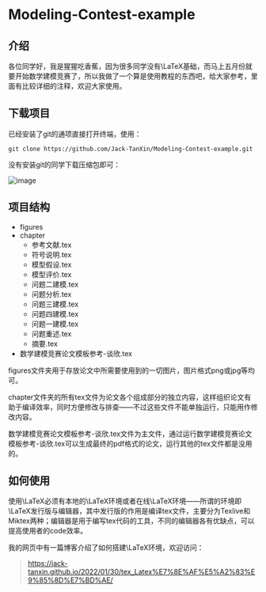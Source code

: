 # Modeling-Contest-example

## 介绍

各位同学好，我是猩猩吃香蕉，因为很多同学没有\LaTeX基础，而马上五月份就要开始数学建模竞赛了，所以我做了一个算是使用教程的东西吧，给大家参考，里面有比较详细的注释，欢迎大家使用。

## 下载项目


已经安装了git的通项直接打开终端，使用：

```
git clone https://github.com/Jack-TanXin/Modeling-Contest-example.git
```

没有安装git的同学下载压缩包即可：

![image](https://user-images.githubusercontent.com/105736452/229357851-4cc3dc67-c84e-468e-a258-502dd1a51e88.png)


## 项目结构

- figures
- chapter
  - 参考文献.tex
  - 符号说明.tex
  - 模型假设.tex
  - 模型评价.tex
  - 问题二建模.tex
  - 问题分析.tex
  - 问题三建模.tex
  - 问题四建模.tex
  - 问题一建模.tex
  - 问题重述.tex
  - 摘要.tex
- 数学建模竞赛论文模板参考-谈欣.tex

figures文件夹用于存放论文中所需要使用到的一切图片，图片格式png或jpg等均可。

chapter文件夹的所有tex文件为论文各个组成部分的独立内容，这样组织论文有助于编译效率，同时方便修改与排查——不过这些文件不能单独运行，只能用作修改内容。

数学建模竞赛论文模板参考-谈欣.tex文件为主文件，通过运行数学建模竞赛论文模板参考-谈欣.tex可以生成最终的pdf格式的论文，运行其他的tex文件都是没用的。

## 如何使用

使用\LaTeX必须有本地的\LaTeX环境或者在线\LaTeX环境——所谓的环境即\LaTeX发行版与编辑器，其中发行版的作用是编译tex文件，主要分为Texlive和Miktex两种；编辑器是用于编写tex代码的工具，不同的编辑器各有优缺点，可以提高使用者的code效率。

我的网页中有一篇博客介绍了如何搭建\LaTeX环境，欢迎访问：

>https://jack-tanxin.github.io/2022/01/30/tex_Latex%E7%8E%AF%E5%A2%83%E9%85%8D%E7%BD%AE/
